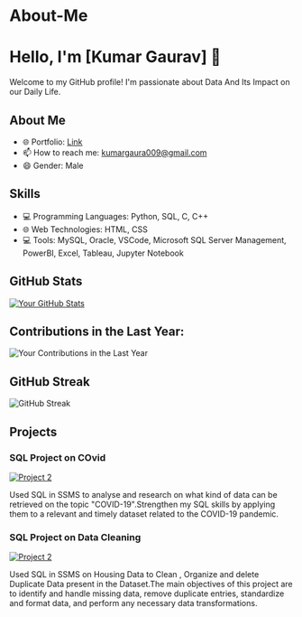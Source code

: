 # About-Me
# Hello, I'm [Kumar Gaurav] 👋

Welcome to my GitHub profile! I'm passionate about Data And Its Impact on our Daily Life.

## About Me

- 🌐 Portfolio: [Link](https://k09gaurav.github.io/GauravPortfolio.github.io)
- 📫 How to reach me: [kumargaura009@gmail.com](mailto:kumargaura009@gmail.com)
- 😄 Gender: Male

## Skills

- 💻 Programming Languages: Python, SQL, C, C++
- 🌐 Web Technologies: HTML, CSS
- 💻 Tools: MySQL, Oracle, VSCode, Microsoft SQL Server Management, PowerBI, Excel, Tableau, Jupyter Notebook
## GitHub Stats

[![Your GitHub Stats](https://github-readme-stats.vercel.app/api?username=K09Gaurav&show_icons=true&theme=dark)](https://github.com/K09Gaurav)

## Contributions in the Last Year:

![Your Contributions in the Last Year](https://github-readme-stats.vercel.app/api/?username=K09Gaurav&count_private=true&show_icons=true&theme=dark&hide=contribs,prs)

## GitHub Streak

![GitHub Streak](https://github-readme-streak-stats.herokuapp.com/?user=K09Gaurav&theme=dark)

## Projects

### SQL Project on COvid

[![Project 2](https://img.shields.io/badge/-Project%201-blue)](https://github.com/K09Gaurav/SQL_project_Covid)

Used SQL in SSMS to analyse and research on what kind of data can be retrieved on the topic "COVID-19".Strengthen my SQL skills by applying them to a relevant and timely dataset related to the COVID-19 pandemic.

### SQL Project on Data Cleaning

[![Project 2](https://img.shields.io/badge/-Project%202-green)](https://github.com/K09Gaurav/SQL_Data_Cleaning)

Used SQL in SSMS on Housing Data to Clean , Organize and delete Duplicate Data present in the Dataset.The main objectives of this project are to identify and handle missing data, remove duplicate entries, standardize and format data, and perform any necessary data transformations.
<!--## Top Languages

[![Top Languages](https://github-readme-stats.vercel.app/api/top-langs/?username=K09Gaurav&layout=compact&theme=dark)](https://github.com/K09Gaurav)

>
<!--[![LinkedIn](https://img.shields.io/badge/[LinkedIn-Kashif-Equbal](https://www.linkedin.com/in/kashif-equbal-3b0130230/)-blue)]([https://www.linkedin.com/in/yourname](https://www.linkedin.com/in/kashif-equbal-3b0130230/))
<!--[![Twitter](https://img.shields.io/badge/Twitter-YourHandle-green)](https://twitter.com/yourhandle)-->
